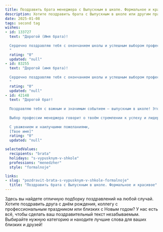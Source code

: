 ```yaml
---
title: Поздравить брата менеджера с Выпускным в школе. Формальное и красивое
description: Хотите поздравить брата с Выпускным в школе или другим праздником? Наш ИИ создаст незабываемое поздравление, а вы обязательно выделитесь среди других.  
date: 2025-01-08
tags: second tag
wishes:
- id: 133727
  text: "Дорогой (Имя брата)!
  
  Сердечно поздравляю тебя с окончанием школы и успешным выбором профессии менеджера!  Пусть этот день станет началом яркого и успешного пути в твоей профессиональной жизни. Желаю тебе амбициозных целей, уверенности в себе,  творческого подхода к работе и достижения всех намеченных вершин.  Пусть каждый твой проект будет успешным, а карьера — стремительной и блестящей.  Горжусь тобой!
  "
  rating: "0"
  updated: "null"
- id: 83255
  text: "Дорогой (имя брата)!
  
  Сердечно поздравляю тебя с окончанием школы и успешным выбором профессии менеджера!  Пусть этот значимый этап станет началом яркой и успешной карьеры, наполненной достижениями, интересными проектами и профессиональным ростом. Желаю тебе настойчивости, целеустремлённости и уверенности в своих силах.  Пусть все твои начинания будут успешными, а  жизненный путь будет полон радости и благополучия!
  "
  rating: "0"
  updated: "null"
- id: 42148
  text: "Дорогой брат!
  
  Поздравляю тебя с важным и значимым событием – выпускным в школе! Это не только финал одного пути, но и начало нового, полного возможностей и перспектив. За годы учёбы ты проявил себя как целеустремлённый и талантливый человек, готовый к новым вызовам.
  
  Выбор профессии менеджера говорит о твоём стремлении к успеху и лидерству. Уверен, с твоими способностями и настойчивостью ты сможешь добиться всех поставленных целей. Желаю тебе уверенности в своих силах, вдохновения и удачи на новом этапе жизни. Пусть каждая новая ступень открывает перед тобой двери к большим достижениям!
  
  С уважением и наилучшими пожеланиями,
  [Твое имя]"
  rating: "0"
  updated: "null"

selectedValues:
  recipients: "brata"
  holidays: "s-vypusknym-v-shkole"
  professions: "menedzher"
  style: "formalnoje"

links:
- slug: "pozdravit-brata-s-vypusknym-v-shkole-formalnoje"
  title: "Поздравить брата с Выпускным в школе. Формальное и красивое"
---
```


Здесь вы найдете отличную подборку поздравлений на любой случай.
Хотите поздравить друга с днём рождения, коллегу с профессиональным праздником или близких с Новым годом? У нас есть всё, чтобы сделать ваш поздравительный текст незабываемым. Выбирайте нужную категорию и находите лучшие слова для ваших близких и друзей!
